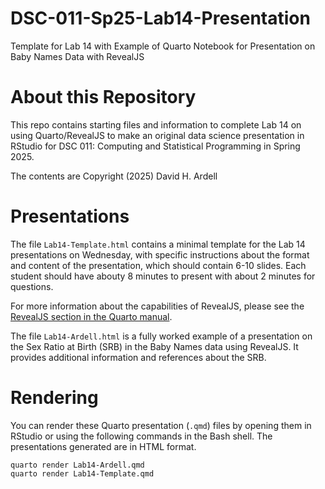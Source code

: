 # DSC-011-Sp25-Lab14-Presentation
Template for Lab 14 with Example of Quarto Notebook for Presentation on Baby Names Data with RevealJS

# About this Repository

This repo contains starting files and information to complete Lab 14
on using Quarto/RevealJS to make an original data science presentation
in RStudio for DSC 011: Computing and Statistical Programming in
Spring 2025. 

The contents are Copyright (2025) David H. Ardell

# Presentations

The file `Lab14-Template.html` contains a minimal template for
the Lab 14 presentations on Wednesday, with specific instructions
about the format and content of the presentation, which should contain
6-10 slides. Each student should have abouty 8 minutes to present with
about 2 minutes for questions.

For more information about the capabilities of RevealJS,
please see the [RevealJS section in the Quarto
manual](https://quarto.org/docs/presentations/revealjs/).

The file `Lab14-Ardell.html` is a fully worked example of a
presentation on the Sex Ratio at Birth (SRB) in the Baby Names data using
RevealJS. It provides additional information and references about the
SRB.

# Rendering 

You can render these Quarto presentation (`.qmd`) files by opening
them in RStudio or using the following commands in the Bash shell. The
presentations generated are in HTML format.

```
quarto render Lab14-Ardell.qmd  
quarto render Lab14-Template.qmd
```

